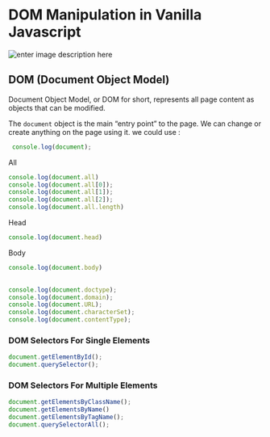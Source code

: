 # DOM Manipulation in Vanilla Javascript

![enter image description here](https://res.cloudinary.com/practicaldev/image/fetch/s--fzU9Q772--/c_imagga_scale,f_auto,fl_progressive,h_900,q_auto,w_1600/https://thepracticaldev.s3.amazonaws.com/i/ern57e4pds7jpp9oq5xy.png)
 

 

## DOM (Document Object Model)


Document Object Model, or DOM for short, represents all page content as objects that can be modified.

The  `document`  object is the main “entry point” to the page. We can change or create anything on the page using it.
we could use : 
```javascript
 console.log(document);
```
 All
```javascript
console.log(document.all)
console.log(document.all[0]);
console.log(document.all[1]);
console.log(document.all[2]);
console.log(document.all.length)

```
Head
```javascript
console.log(document.head)
```
Body
```javascript
console.log(document.body)
```

```javascript
 
console.log(document.doctype);
console.log(document.domain);
console.log(document.URL);
console.log(document.characterSet);
console.log(document.contentType);
```
### DOM Selectors For Single Elements
```javascript
document.getElementById();
document.querySelector();
```
### DOM Selectors For Multiple Elements
```javascript
document.getElementsByClassName();
document.getElementsByName()
document.getElementsByTagName();
document.querySelectorAll();
```
